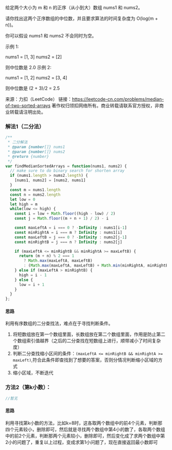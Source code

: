 给定两个大小为 m 和 n 的正序（从小到大）数组 nums1 和 nums2。

请你找出这两个正序数组的中位数，并且要求算法的时间复杂度为 O(log(m + n))。

你可以假设 nums1 和 nums2 不会同时为空。

 

示例 1:

nums1 = [1, 3]
nums2 = [2]

则中位数是 2.0
示例 2:

nums1 = [1, 2]
nums2 = [3, 4]

则中位数是 (2 + 3)/2 = 2.5

来源：力扣（LeetCode）
链接：https://leetcode-cn.com/problems/median-of-two-sorted-arrays
著作权归领扣网络所有。商业转载请联系官方授权，非商业转载请注明出处。

### 解法1（二分法）

```js
/**
 * 二分解法
 * @param {number[]} nums1
 * @param {number[]} nums2
 * @return {number}
 */
var findMedianSortedArrays = function(nums1, nums2) {
  // make sure to do binary search for shorten array
  if (nums1.length > nums2.length) {
    [nums1, nums2] = [nums2, nums1]
  }
  const m = nums1.length
  const n = nums2.length
  let low = 0
  let high = m
  while(low <= high) {
    const i = low + Math.floor((high - low) / 2)
    const j = Math.floor((m + n + 1) / 2) - i

    const maxLeftA = i === 0 ? -Infinity : nums1[i-1]
    const minRightA = i === m ? Infinity : nums1[i]
    const maxLeftB = j === 0 ? -Infinity : nums2[j-1]
    const minRightB = j === n ? Infinity : nums2[j]

    if (maxLeftA <= minRightB && minRightA >= maxLeftB) {
      return (m + n) % 2 === 1
        ? Math.max(maxLeftA, maxLeftB)
        : (Math.max(maxLeftA, maxLeftB) + Math.min(minRightA, minRightB)) / 2
    } else if (maxLeftA > minRightB) {
      high = i - 1
    } else {
      low = i + 1
    }
  }
};
```

#### 思路

利用有序数组的二分查找法，难点在于寻找判断条件。

1. 将短数组放在第一个数组里面，长数组放在第二个数组里面，作用是防止第二个数组索引值越界（之后的二分查找在短数组上进行，顺带减小了时间复杂度）
2. 判断二分查找缩小区间的条件：`(maxLeftA <= minRightB && minRightA >= maxLeft)`,符合此条件即查找到了想要的答案，否则分情况判断缩小区域的方式
3. 缩小区域，不断迭代

### 方法2（第k小数）：

```js
//暂无
```



#### 思路

利用寻找第k小数的方法，比如k=8时，这各取两个数组中的前4个元素，判断那四个元素较小，删除即可，然后就是寻找两个数组中第4小的数了，各取两个数组中的前2个元素，判断那两个元素较小，删除即可，然后变化成了求两个数组中第2小的问题了，重复以上过程，变成求第1小问题了，现在直接返回最小数即可
